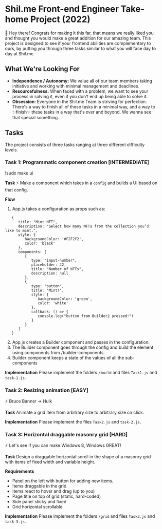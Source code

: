 # Shil.me Front-end Engineer Take-home Project (2022)

👋 Hey there! Congrats for making it this far, that means we really liked you and thought you would make a great addition for our amazing team. This project is designed to see if your frontend abilities are complementary to ours, by putting you through three tasks similar to what you will face day to day at Shil.me.

## What We're Looking For

- **Independence / Autonomy:** We value all of our team members taking initiative and working with minimal management and deadlines.
- **Resourcefulness:** When faced with a problem, we want to see your process in solving it, even if you don't end up being able to solve it.
- **Obsession:** Everyone in the Shil.me Team is striving for perfection. There's a way to finish all of these tasks in a minimal way, and a way to ✨finish✨ these tasks in a way that's over and beyond. We wanna see that special something.

## Tasks
The project consists of three tasks ranging at three different difficulty levels.

### Task 1: Programmatic component creation [INTERMEDIATE]
!sudo make ui

**Task**
⚡️ Make a component which takes in a `config` and builds a UI based on that config.

**Flow**
1. App.js takes a configuration as props such as:

```
   {
      title: "Mint NFT",
      description: "Select how many NFTs from the collection you’d like to mint.",
      style: {
         backgroundColor: '#F2F2F2',
         color: 'black'
      },
      components: [
         {
            type: "input-number",
            placeholder: 42,
            title: "Number of NFTs",
            description: null
         },
         {
            type: 'button',
            title: 'Mint!',
            style: {
               backgroundColor: 'green',
               color: 'white'
            },
            callback: () => {
               console.log("button from Builder2 pressed!")
            }
         }
      ]
   }
```

2. App.js creates a Builder component and passes in the configuration.
3. The Builder component goes through the config and build the element using components from /builder-components.
4. Builder component keeps a state of the values of all the sub-components

**Implementation**
Please implement the folders `/build` and files `Task1.js` and `task-1.js`.

### Task 2: Resizing animation [EASY]
⚡️ Bruce Banner -> Hulk

**Task**
Animate a grid item from arbitrary size to arbitrary size on click.

**Implementation**
Please implement the files `Task2.js` and `task-2.js`.

### Task 3: Horizontal draggable masonry grid [HARD]
⚡️ Let's see if you can make Windows 8, Windows GREAT!

**Task**
Design a draggable horizontal scroll in the shape of a masonry grid with items of fixed width and variable height.

**Requirements**
- Panel on the left with button for adding new items.
- Items draggable in the grid.
- Items react to hover and drag (up to you)
- Page title on top of grid (static, hard-coded)
- Side panel sticky and fixed
- Grid horizontal scrollable

**Implementation**
Please implement the folders `/grid` and files `Task3.js` and `task-3.js`.

